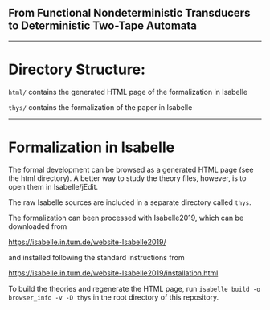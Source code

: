 ## From Functional Nondeterministic Transducers to Deterministic Two-Tape Automata

---

# Directory Structure:

`html/` contains the generated HTML page of the formalization in Isabelle

`thys/` contains the formalization of the paper in Isabelle

---

# Formalization in Isabelle

The formal development can be browsed as a generated HTML page (see the html directory).
A better way to study the theory files, however, is to open them in Isabelle/jEdit.

The raw Isabelle sources are included in a separate directory called `thys`.

The formalization can been processed with Isabelle2019, which can be downloaded from

https://isabelle.in.tum.de/website-Isabelle2019/

and installed following the standard instructions from

https://isabelle.in.tum.de/website-Isabelle2019/installation.html

To build the theories and regenerate the HTML page, run
`isabelle build -o browser_info -v -D thys`
in the root directory of this repository.
